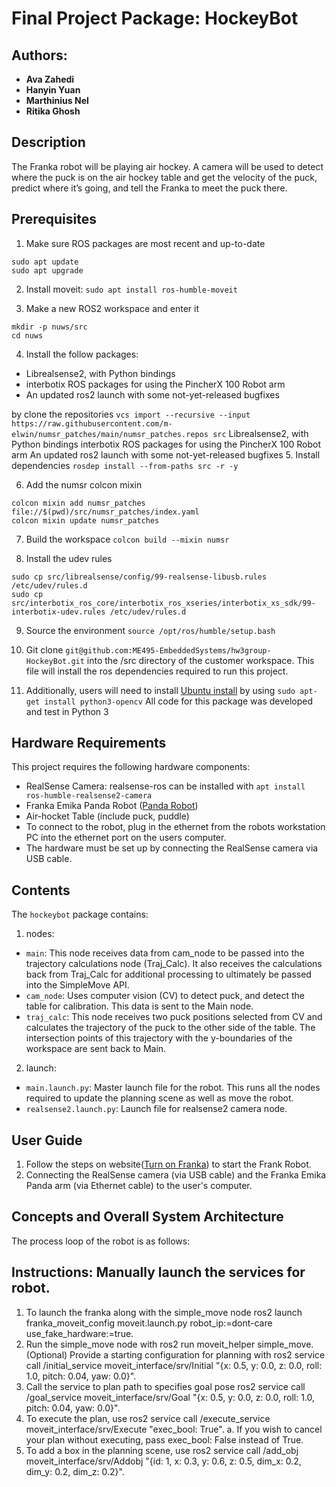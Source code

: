 # Final Project Package: HockeyBot
## Authors: 
- **Ava Zahedi**
- **Hanyin Yuan**
- **Marthinius Nel**
- **Ritika Ghosh**

## **Description**
The Franka robot will be playing air hockey. A camera will be used to detect where
the puck is on the air hockey table and get the velocity of the puck, predict where it’s going, and
tell the Franka to meet the puck there.

## **Prerequisites**
1. Make sure ROS packages are most recent and up-to-date
```
sudo apt update
sudo apt upgrade
```
2.  Install moveit: `sudo apt install ros-humble-moveit`

3. Make a new ROS2 workspace and enter it
```
mkdir -p nuws/src
cd nuws
```
4. Install the follow packages:
* Librealsense2, with Python bindings
* interbotix ROS packages for using the PincherX 100 Robot arm
* An updated ros2 launch with some not-yet-released bugfixes

by clone the repositories `vcs import --recursive --input https://raw.githubusercontent.com/m-elwin/numsr_patches/main/numsr_patches.repos src`
Librealsense2, with Python bindings
interbotix ROS packages for using the PincherX 100 Robot arm
An updated ros2 launch with some not-yet-released bugfixes
5. Install dependencies
`rosdep install --from-paths src -r -y`

6. Add the numsr colcon mixin
```
colcon mixin add numsr_patches file://$(pwd)/src/numsr_patches/index.yaml
colcon mixin update numsr_patches
```
7. Build the workspace
`colcon build --mixin numsr`

8. Install the udev rules
```
sudo cp src/librealsense/config/99-realsense-libusb.rules /etc/udev/rules.d
sudo cp src/interbotix_ros_core/interbotix_ros_xseries/interbotix_xs_sdk/99-interbotix-udev.rules /etc/udev/rules.d
```
9. Source the environment
`source /opt/ros/humble/setup.bash`

10. Git clone `git@github.com:ME495-EmbeddedSystems/hw3group-HockeyBot.git` into the /src directory of the customer workspace. 	This file will install the ros dependencies required to run this project.

11. Additionally, users will need to install [Ubuntu install](https://docs.opencv.org/4.5.4/d2/de6/tutorial_py_setup_in_ubuntu.html) by using `sudo apt-get install python3-opencv`
All code for this package was developed and test in Python 3


## **Hardware Requirements**
This project requires the following hardware components:
* RealSense Camera: realsense-ros can be installed with `apt install ros-humble-realsense2-camera`
* Franka Emika Panda Robot ([Panda Robot](https://nu-msr.github.io/ros_notes/ros2/franka.html))
* Air-hocket Table (include puck, puddle)
* To connect to the robot, plug in the ethernet from the robots workstation PC into the ethernet port on the users computer.
* The hardware must be set up by connecting the RealSense camera via USB cable.



## **Contents**
The `hockeybot` package contains:
1. nodes:
* `main`:  This node receives data from cam_node to be passed into the trajectory
    calculations node (Traj_Calc). It also receives the calculations back from Traj_Calc for
    additional processing to ultimately be passed into the SimpleMove API.
* `cam_node`: Uses computer vision (CV) to detect puck, and detect the table for calibration. This data is sent to the Main node.
* `traj_calc`: This node receives two puck positions selected from CV and calculates the trajectory of the puck to the other side 
    of the table. The intersection points of this trajectory with the y-boundaries of the workspace are sent back to Main.
2. launch: 
* `main.launch.py`: Master launch file for the robot. This runs all the nodes required to update the planning scene as well as move the robot.
* `realsense2.launch.py`: Launch file for realsense2 camera node.

## **User Guide**
1. Follow the steps on website([Turn on Franka](https://nu-msr.github.io/ros_notes/ros2/franka.html)) to start the Frank Robot.
2. Connecting the RealSense camera (via USB cable) and the Franka Emika Panda arm (via Ethernet cable) to the user's computer.

## Concepts and Overall System Architecture
The process loop of the robot is as follows:

## Instructions: Manually launch the services for robot.
1. To launch the franka along with the simple_move node ros2 launch franka_moveit_config moveit.launch.py robot_ip:=dont-care use_fake_hardware:=true.
2. Run the simple_move node with ros2 run moveit_helper simple_move.
    (Optional) Provide a starting configuration for planning with ros2 service call /initial_service moveit_interface/srv/Initial "{x: 0.5, y: 0.0, z: 0.0, roll: 1.0, pitch: 0.04, yaw: 0.0}".
3. Call the service to plan path to specifies goal pose ros2 service call /goal_service moveit_interface/srv/Goal "{x: 0.5, y: 0.0, z: 0.0, roll: 1.0, pitch: 0.04, yaw: 0.0}".
4. To execute the plan, use ros2 service call /execute_service moveit_interface/srv/Execute "exec_bool: True".
    a. If you wish to cancel your plan without executing, pass exec_bool: False instead of True.
5. To add a box in the planning scene, use ros2 service call /add_obj moveit_interface/srv/Addobj "{id: 1, x: 0.3, y: 0.6, z: 0.5, dim_x: 0.2, dim_y: 0.2, dim_z: 0.2}".

